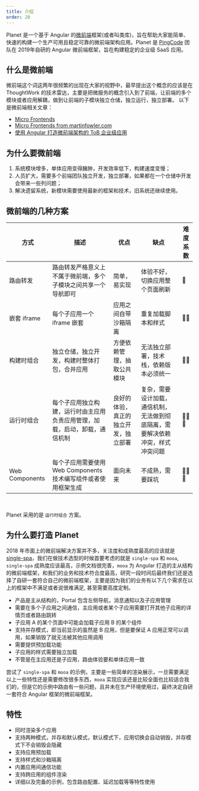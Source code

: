 ```yaml
---
title: 介绍
order: 20
---
```


Planet 是一个基于 Angular 的[微前端](https://micro-frontends.org/)框架(或者叫类库)，旨在帮助大家能简单、快速的构建一个生产可用且稳定可靠的微前端架构应用。Planet 是 [PingCode](https://pingcode.com/) 团队在 2019年自研的 Angular 微前端框架，旨在构建稳定的企业级 SaaS 应用。

## 什么是微前端

微前端这个词这两年很频繁的出现在大家的视野中，最早提出这个概念的应该是在 ThoughtWork 的技术雷达，主要是把微服务的概念引入到了前端，让前端的多个模块或者应用解耦，做到让前端的子模块独立仓储，独立运行，独立部署。
以下是微前端相关文章：
- [Micro Frontends](https://micro-frontends.org/)
- [Micro Frontends from martinfowler.com](https://martinfowler.com/articles/micro-frontends.html)
- [使用 Angular 打造微前端架构的 ToB 企业级应用](https://zhuanlan.zhihu.com/p/93813936)

## 为什么要微前端

1. 系统模块增多，单体应用变得臃肿，开发效率低下，构建速度变慢；
1. 人员扩大，需要多个前端团队独立开发，独立部署，如果都在一个仓储中开发会带来一些列问题；
1. 解决遗留系统，新模块需要使用最新的框架和技术，旧系统还继续使用。

## 微前端的几种方案

| 方式           | 描述                                                                       | 优点                                 | 缺点                                                                           | 难度系数 |
| -------------- | -------------------------------------------------------------------------- | ------------------------------------ | ------------------------------------------------------------------------------ | -------- |
| 路由转发       | 路由转发严格意义上不属于微前端，多个子模块之间共享一个导航即可             | 简单，易实现                         | 体验不好，切换应用整个页面刷新                                                 | 🌟       |
| 嵌套 iframe    | 每个子应用一个 iframe 嵌套                                                 | 应用之间自带沙箱隔离                 | 重复加载脚本和样式                                                             | 🌟🌟     |
| 构建时组合     | 独立仓储，独立开发，构建时整体打包，合并应用                               | 方便依赖管理，抽取公共模块           | 无法独立部署，技术栈，依赖版本必须统一                                         | 🌟🌟     |
| 运行时组合     | 每个子应用独立构建，运行时由主应用负责应用管理，加载，启动，卸载，通信机制 | 良好的体验，真正的独立开发，独立部署 | 复杂，需要设计加载，通信机制，无法做到彻底隔离，需要解决依赖冲突，样式冲突问题 | 🌟🌟🌟   |
| Web Components | 每个子应用需要使用 Web Components 技术编写组件或者使用框架生成             | 面向未来                             | 不成熟，需要踩坑                                                               | 🌟🌟🌟   |

<br />

Planet 采用的是 `运行时组合` 方案。

## 为什么要打造 Planet

2018 年市面上的微前端解决方案并不多，关注度和成熟度最高的应该就是 [single-spa](https://single-spa.js.org/)，我们在做技术选型的时候首要考虑的就是 `single-spa` 和 `mooa`, `single-spa` 成熟度应该最高，示例文档很完善，`mooa` 为 Angular 打造的主从结构的微前端框架，和我们的业务和技术符合度最高，研究一段时间后最终我们还是选择了自研一套符合自己的微前端框架，主要是因为我们的业务有以下几个需求在以上的框架中不满足或者说很难满足, 甚至需要高度定制。

- 产品是主从结构的，Portal 包含左侧导航，消息通知以及子应用管理
- 需要在多个子应用之间通信，主应用或者某个子应用需要打开其他子应用的详情页或者路由跳转
- 子应用 A 的某个页面中可能会加载子应用 B 的某个组件
- 支持并存模式，即当前显示的虽然是 B 应用，但是要保证 A 应用正常可以调用，如果销毁了就无法被其他应用调用
- 需要提供预加载功能
- 子应用的样式需要独立加载
- 不管是在主应用还是子应用，路由体验要和单体应用一致

尝试了 `single-spa` 和 `mooa` 的示例，主要是一些简单的渲染展示，一旦需要满足以上一些特性还是需要修改很多东西，`mooa` 实现应该还是比较全面也比较适合我们的，但是它的示例中路由有一些问题，且并未在生产环境使用过，最终决定自研一套符合 Angular 框架的微前端框架。

## 特性
- 同时渲染多个应用
- 支持两种模式，并存和默认模式，默认模式下，应用切换会自动销毁，并存模式下不会销毁会隐藏
- 支持应用预加载
- 支持样式和沙箱隔离
- 内置应用间通信功能
- 支持跨应用的组件渲染
- 详细以及完备的示例，包含路由配置、延迟加载等等特性使用
